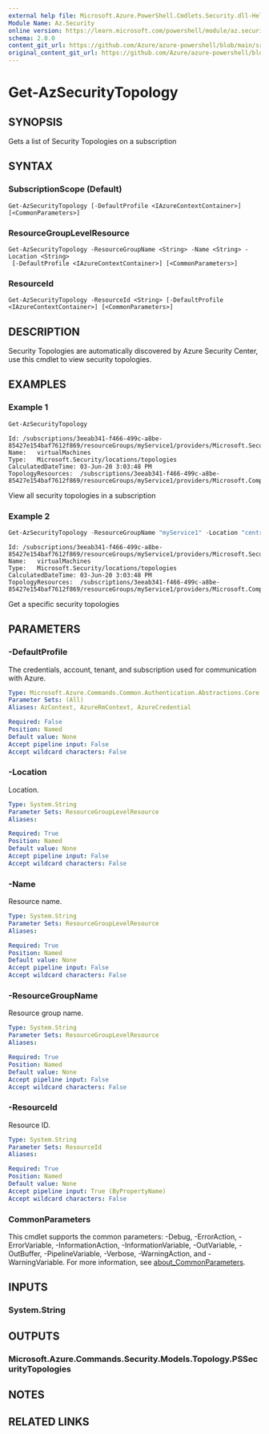 ```yaml
---
external help file: Microsoft.Azure.PowerShell.Cmdlets.Security.dll-Help.xml
Module Name: Az.Security
online version: https://learn.microsoft.com/powershell/module/az.security/Get-AzSecurityTopology
schema: 2.0.0
content_git_url: https://github.com/Azure/azure-powershell/blob/main/src/Security/Security/help/Get-AzSecurityTopology.md
original_content_git_url: https://github.com/Azure/azure-powershell/blob/main/src/Security/Security/help/Get-AzSecurityTopology.md
---
```


# Get-AzSecurityTopology

## SYNOPSIS
Gets a list of Security Topologies on a subscription

## SYNTAX

### SubscriptionScope (Default)
```
Get-AzSecurityTopology [-DefaultProfile <IAzureContextContainer>] [<CommonParameters>]
```

### ResourceGroupLevelResource
```
Get-AzSecurityTopology -ResourceGroupName <String> -Name <String> -Location <String>
 [-DefaultProfile <IAzureContextContainer>] [<CommonParameters>]
```

### ResourceId
```
Get-AzSecurityTopology -ResourceId <String> [-DefaultProfile <IAzureContextContainer>] [<CommonParameters>]
```

## DESCRIPTION
Security Topologies are automatically discovered by Azure Security Center, use this cmdlet to view security topologies.

## EXAMPLES

### Example 1
```powershell
Get-AzSecurityTopology
```

```output
Id:	/subscriptions/3eeab341-f466-499c-a8be-85427e154baf7612f869/resourceGroups/myService1/providers/Microsoft.Security/locations/centralus/topologies/virtualMachines
Name:	virtualMachines
Type:	Microsoft.Security/locations/topologies
CalculatedDateTime:	03-Jun-20 3:03:48 PM
TopologyResources:	/subscriptions/3eeab341-f466-499c-a8be-85427e154baf7612f869/resourceGroups/myService1/providers/Microsoft.Compute/virtualMachines/myvm
```

View all security topologies in a subscription

### Example 2
```powershell
Get-AzSecurityTopology -ResourceGroupName "myService1" -Location "centralus" -Name "virtualMachines"
```

```output
Id:	/subscriptions/3eeab341-f466-499c-a8be-85427e154baf7612f869/resourceGroups/myService1/providers/Microsoft.Security/locations/centralus/topologies/virtualMachines
Name:	virtualMachines
Type:	Microsoft.Security/locations/topologies
CalculatedDateTime:	03-Jun-20 3:03:48 PM
TopologyResources:	/subscriptions/3eeab341-f466-499c-a8be-85427e154baf7612f869/resourceGroups/myService1/providers/Microsoft.Compute/virtualMachines/myvm
```

Get a specific security topologies

## PARAMETERS

### -DefaultProfile
The credentials, account, tenant, and subscription used for communication with Azure.

```yaml
Type: Microsoft.Azure.Commands.Common.Authentication.Abstractions.Core.IAzureContextContainer
Parameter Sets: (All)
Aliases: AzContext, AzureRmContext, AzureCredential

Required: False
Position: Named
Default value: None
Accept pipeline input: False
Accept wildcard characters: False
```

### -Location
Location.

```yaml
Type: System.String
Parameter Sets: ResourceGroupLevelResource
Aliases:

Required: True
Position: Named
Default value: None
Accept pipeline input: False
Accept wildcard characters: False
```

### -Name
Resource name.

```yaml
Type: System.String
Parameter Sets: ResourceGroupLevelResource
Aliases:

Required: True
Position: Named
Default value: None
Accept pipeline input: False
Accept wildcard characters: False
```

### -ResourceGroupName
Resource group name.

```yaml
Type: System.String
Parameter Sets: ResourceGroupLevelResource
Aliases:

Required: True
Position: Named
Default value: None
Accept pipeline input: False
Accept wildcard characters: False
```

### -ResourceId
Resource ID.

```yaml
Type: System.String
Parameter Sets: ResourceId
Aliases:

Required: True
Position: Named
Default value: None
Accept pipeline input: True (ByPropertyName)
Accept wildcard characters: False
```

### CommonParameters
This cmdlet supports the common parameters: -Debug, -ErrorAction, -ErrorVariable, -InformationAction, -InformationVariable, -OutVariable, -OutBuffer, -PipelineVariable, -Verbose, -WarningAction, and -WarningVariable. For more information, see [about_CommonParameters](http://go.microsoft.com/fwlink/?LinkID=113216).

## INPUTS

### System.String

## OUTPUTS

### Microsoft.Azure.Commands.Security.Models.Topology.PSSecurityTopologies

## NOTES

## RELATED LINKS
